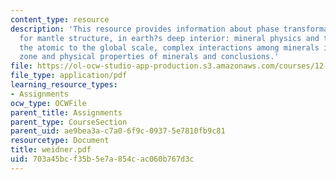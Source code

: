 ```yaml
---
content_type: resource
description: 'This resource provides information about phase transformations: implications
  for mantle structure, in earth?s deep interior: mineral physics and tomography from
  the atomic to the global scale, complex interactions among minerals in the transition
  zone and physical properties of minerals and conclusions.'
file: https://ol-ocw-studio-app-production.s3.amazonaws.com/courses/12-581-phase-transitions-in-the-earths-interior-spring-2005/703a45bcf35b5e7a854cac060b767d3c_weidner.pdf
file_type: application/pdf
learning_resource_types:
- Assignments
ocw_type: OCWFile
parent_title: Assignments
parent_type: CourseSection
parent_uid: ae9bea3a-c7a0-6f9c-0937-5e7810fb9c81
resourcetype: Document
title: weidner.pdf
uid: 703a45bc-f35b-5e7a-854c-ac060b767d3c
---
```

